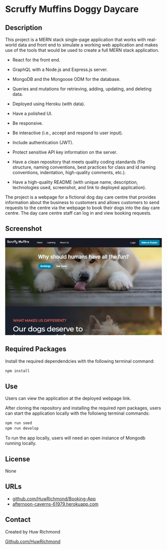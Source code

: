 # Scruffy Muffins Doggy Daycare

## Description

This project is a MERN stack single-page application that works with real-world data and front end to simulate a working web application and makes use of the tools that would be used to create a full MERN stack application.

* React for the front end.

* GraphQL with a Node.js and Express.js server.

* MongoDB and the Mongoose ODM for the database.

* Queries and mutations for retrieving, adding, updating, and deleting data.

* Deployed using Heroku (with data).

* Have a polished UI.

* Be responsive.

* Be interactive (i.e., accept and respond to user input).

* Include authentication (JWT).

* Protect sensitive API key information on the server.

* Have a clean repository that meets quality coding standards (file structure, naming conventions, best practices for class and id naming conventions, indentation, high-quality comments, etc.).

* Have a high-quality README (with unique name, description, technologies used, screenshot, and link to deployed application).

The project is a webpage for a fictional dog day care centre that provides information about the business to customers and allows customers to send requests to the centre via the webpage to book their dogs into the day care centre. The day care centre staff can log in and view booking requests.

## Screenshot

![Screenshot of deployed application on browser".](./client/src/assets/images/Screenshot.png)

## Required Packages

Install the required dependendcies with the following terminal command:
```sh
npm install
```

## Use

Users can view the application at the deployed webpage link.

After cloning the repository and installing the required npm packages, users can start the application locally with the folloiwng terminal commands:

```sh
npm run seed
npm run develop
```
To run the app locally, users will need an open instance of Mongodb running locally.

## License 
   
   None

## URLs
* [github.com/HuwRichmond/Booking-App](https://github.com/HuwRichmond/Booking-App)
* [afternoon-caverns-61979.herokuapp.com](https://afternoon-caverns-61979.herokuapp.com/)

## Contact

Created by Huw Richmond

[Github.com/HuwRichmond](https://github.com/HuwRichmond)

